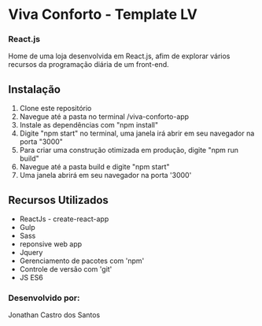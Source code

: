 # Viva Conforto - Template LV 
### React.js

Home de uma loja desenvolvida em React.js, afim de explorar vários recursos da programação diária de um front-end.

## Instalação

1. Clone este repositório
2. Navegue até a pasta no terminal /viva-conforto-app
3. Instale as dependências com "npm install"
4. Digite "npm start" no terminal, uma janela irá abrir em seu navegador na porta "3000"
5. Para criar uma construção otimizada em produção, digite "npm run build"
6. Navegue até a pasta build e digite "npm start"
7. Uma janela abrirá em seu navegador na porta '3000'

## Recursos Utilizados

* ReactJs - create-react-app
* Gulp
* Sass
* reponsive web app
* Jquery
* Gerenciamento de pacotes com 'npm'
* Controle de versão com 'git'
* JS ES6

### Desenvolvido por:

Jonathan Castro dos Santos